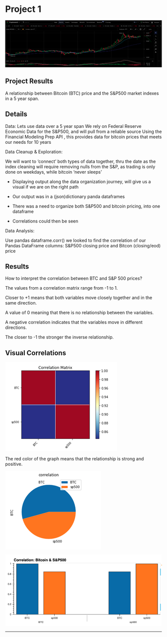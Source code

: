 # Project 1 

![Portfolio Analysis](images/project1.png)

## Project Results


A relationship between Bitcoin (BTC) price and the S&P500 market indexes in a 5 year span.

## Details

Data: 
Lets use data over a 5 year span
We rely on Federal Reserve Economic Data for the S&P500, and will pull from a reliable source
Using the Financial Modeling Prep API , this provides data for bitcoin prices that meets our needs for 10 years

Data Cleanup & Exploration:

We will want to ‘connect’ both types of data together, thru the date as the index
cleaning will require removing nulls from the S&P, as trading is only done on weekdays, while bitcoin ‘never sleeps’

- Displaying output along the data organization journey, will give us a visual if we are on the right path

- Our output was in a (json)dictionary panda dataframes 
- There was a need to organize both S&P500 and bitcoin pricing, into one dataframe 
- Correlations could then be seen

Data Analysis:

Use pandas dataframe.corr() we looked to find the correlation of our Pandas DataFrame columns: S&P500 closing price and Bitcon (closing/eod) price

## Results

How to interpret the correlation between BTC and S&P 500 prices?

The values from a correlation matrix range from -1 to 1. 

Closer to +1 means that both variables move closely together and in the same direction. 

A value of 0 meaning that there is no relationship between the variables. 

A negative correlation indicates that the variables move in different directions. 

The closer to -1 the stronger the inverse relationship.



## Visual Correlations

![correlation1](images/corr1.png)

The red color of the graph means that the relationship is strong and positive. 

![correlation2](images/corr2.png)

![correlation3](images/corr3.png)


---

